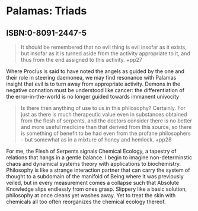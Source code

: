 # Palamas: Triads
## ISBN:0-8091-2447-5
> It should be remembered that no evil thing is evil insofar as it exists, but insofar as it is turned aside from the activity appropriate to it, and thus from the end assigned to this activity. +pp27

Where Proclus is said to have noted the angels as guided by the one and their role in steering daemonea, we may find resonance with Palamas insight that evil is to turn away from appropriate activity. Demons in the negative connation must be understood like cancer: the differentiation of the error-in-the-world is no longer guided towards immanent univocity

> Is there then anything of use to us in this philosophy? Certainly. For just as there is much therapeutic value even in substances obtained from the flesh of serpents, and the doctors consider there is no better and more useful medicine than that derived from this source, so there is something of benefit to be had even from the profane philosophers - but somewhat as in a mixture of honey and hemlock. +pp28

For me, the Flesh of Serpents signals Chemical Ecology, a tapestry of relations that hangs in a gentle balance. I begin to imagine non-determinstic chaos and dynamical systems theory with applications to biochemistry. Philosophy is like a strange interaction partner that can carry the system of thought to a subdomain of the manifold of Being where it was previously veiled, but in every measurement comes a collapse such that Absolute Knowledge slips endlessly from ones grasp. Slippery like a basic solution, philosophy at once cleans yet washes away. Yet to treat the skin with chemicals all too often reorganizes the chemical ecology thereof.

